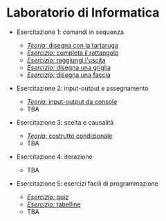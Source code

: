 # Laboratorio di Informatica

* Esercitazione 1: comandi in sequenza
  * [*Teoria:* disegna con la tartaruga](https://github.com/bitbart/labinf/tree/main/turtle-basics/turtle-demo)
  * [*Esercizio:* completa il rettangolo](https://github.com/bitbart/labinf/tree/main/turtle-basics/completa-rettangolo)
  * [*Esercizio:* raggiungi l'uscita](https://github.com/bitbart/labinf/tree/main/turtle-basics/raggiungi-uscita)
  * [*Esercizio:* disegna una griglia](https://github.com/bitbart/labinf/tree/main/turtle-basics/griglia-3-per-3/)
  * [*Esercizio:* disegna una faccia](https://github.com/bitbart/labinf/tree/main/turtle-basics/disegna-una-faccia/)

* Esercitazione 2: input-output e assegnamento
  * [*Teoria:* input-output da console](https://github.com/bitbart/labinf/tree/main/basics/input-output)
  * TBA
  
* Esercitazione 3: scelta e causalità
  * [*Teoria*: costrutto condizionale](https://github.com/bitbart/labinf/tree/main/basics/if-then-else)
  * TBA

* Esercitazione 4: iterazione
  * TBA
  
* Esercitazione 5: esercizi facili di programmazione
  * [*Esercizio:* quiz](https://github.com/bitbart/labinf/tree/main/5.1)
  * [*Esercizio:* tabelline](https://github.com/bitbart/labinf/tree/main/5.2)
  * TBA
  
